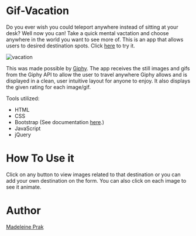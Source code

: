 # Gif-Vacation
Do you ever wish you could teleport anywhere instead of sitting at your desk? Well now you can! Take a quick mental vactation and choose anywhere in the world you want to see more of. This is an app that allows users to desired destination spots. Click [here](https://madeleineprak.github.io/Gif-Vacation/) to try it.

![vacation](https://user-images.githubusercontent.com/26778117/65649496-9e58aa00-dfbb-11e9-8a2e-2fa3589103bb.PNG)

This was made possible by [Giphy](https://giphy.com/). The app receives the still images and gifs from the Giphy API to allow the user to travel anywhere Giphy allows and is displayed in a clean, user intuitive layout for anyone to enjoy. It also displays the given rating for each image/gif.

Tools utilized:
* HTML
* CSS
* Bootstrap (See documentation [here](https://getbootstrap.com/).)
* JavaScript
* jQuery 

# How To Use it
Click on any button to view images related to that destination or you can add your own destination on the form. You can also click on each image to see it animate.

# Author
[Madeleine Prak](https://github.com/madeleineprak)
